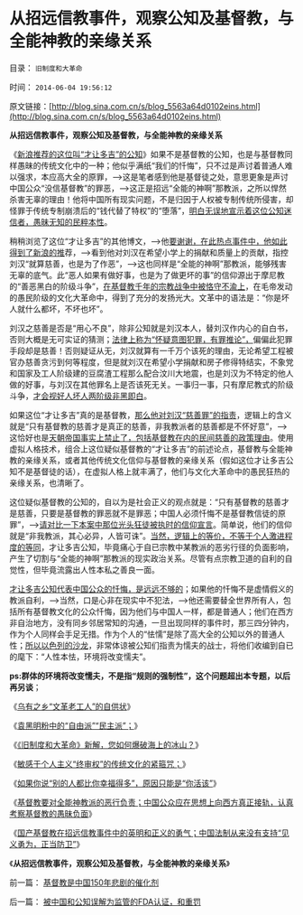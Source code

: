 # 从招远信教事件，观察公知及基督教，与全能神教的亲缘关系

目录： `旧制度和大革命` 

时间： `2014-06-04 19:56:12` 

原文链接：[http://blog.sina.com.cn/s/blog_5563a64d0102eins.html](http://blog.sina.com.cn/s/blog_5563a64d0102eins.html)

**从招远信教事件，观察公知及基督教，与全能神教的亲缘关系**

《[新浪推荐的这位叫“才让多吉”的公知](http://blog.sina.com.cn/s/blog_52e0e4f80101rqmc.html?tj=1)》如果不是基督教的公知，也是与基督教同样愚昧的传统文化中的一种；他似乎满纸“我们的忏悔”，只不过是声讨着普通人难以强求，本应高大全的原罪，——>这是笔者感到他是基督徒之处，意思更象是声讨中国公众“没信基督教”的罪恶，——>这正是招远“全能的神啊”那教派，之所以悍然杀害无辜的理由！他将中国所有现实问题，不是归因于人权被专制传统所侵害，却怪罪于传统专制崩溃后的“钱代替了特权”的“堕落”，[明白无误地宣示着这位公知迷信者，愚昧无知的民粹本性](../../../2014/5/18/公德的适用对象和条件，民粹公知的三大常识错误.md)。

稍稍浏览了这位“才让多吉”的其他博文，——>他[要谢谢，在此热点事件中，他如此得到了新浪的推](../../../2014/4/11/传统道德之“谦虚的义务”，左棍“断言棒喝”有广泛的同情者.md)荐，——>看到他对刘汉在希望小学上的捐献和质量上的贡献，指控刘汉“就算慈善，也是为了作恶”，——>这也同样是“全能的神啊”那教派，能够残害无辜的底气。此“恶人如果有做好事，也是为了做更坏的事”的信仰源出于摩尼教的“善恶黑白的阶级斗争”，[在基督教千年的宗教战争中被恪守不渝上](../../../2012/3/1/为什么信仰社会无法避免宗教战争？.md)，在毛帝发动的愚民阶级的文化大革命中，得到了充分的发扬光大。文革中的语法是：“你是坏人就什么都坏，不坏也坏”。

刘汉之慈善是否是“用心不良”，除非公知就是刘汉本人，替刘汉作内心的自白书，否则大概是无可实证的猜测；[法律上称为“怀疑意图犯罪，有罪推论”，](../../../2012/4/28/无视被告利益的“法治”，长着公诉人大脑的“律师”.md)偏偏此犯罪手段却是慈善！否则疑证从无，刘汉就算有一千万个该死的理由，无论希望工程被官办慈善贪污到何等程度，但是就刘汉在希望小学捐献和房子修得特结实，不象党和国家及工人阶级建的豆腐渣工程那么配合汶川大地震，也是刘汉为不特定的他人做的好事，与刘汉在其他罪名上是否该死无关。一事归一事，只有摩尼教式的阶级斗争，[才会视好人坏人两阶级非黑即白](../../../2012/6/11/生活在社会最底层的愚民也是统治者.md)。

如果这位“才让多吉”真的是基督教，[那么他对刘汉“慈善罪”的指责](../../../2011/8/26/慈善捐献是市场经济的自主交换行为.md)，逻辑上的含义就是“只有基督教的慈善才是真正的慈善，非我教派者的慈善都是不怀好意”，——>这恰好也是[天朝帝国事实上禁止了，包括基督教在内的民间慈善的政策理由](../../../2013/3/21/罗马的慈善叛国罪，慈善国有化和社会保障，恺撒仁慈的腐败.md)。使用虚拟人格技术，组合上这位疑似基督教的“才让多吉”的前述论点，基督教与全能神教的亲缘关系，或者其他传统文化信仰与基督教的亲缘关系（假如这位才让多吉公知不是基督徒的话），在虚拟人格上就丰满了，他们与文化大革命中的愚民狂热的亲缘关系，也清晰了。

这位疑似基督教的公知的，自以为是社会正义的观点就是：“只有基督教的慈善才是慈善，只要是基督教的罪恶就不是罪恶；中国人必须忏悔不是基督教信徒的原罪”，——>[请对比一下本案中那位光头狂徒被执时的信仰宣言](../../../2014/6/2/基督教作为系统性信仰，要对全能神教派的恶行负责.md)。简单说，他们的信仰就是“非我教派，其心必异，人皆可诛”。[当然，逻辑上的等价，不等于个人激进程度的等同](../../../2013/4/11/基督教的圣徒不是“民主自由”的圣徒.md)，才让多吉公知，毕竟痛心于自已宗教中某教派的恶劣行径的负面影响，产生了切割与“全能的神啊”那教派的现实政治关系。尽管有点宗教卫道的自利的自觉性，但毕竟流露出人性本私之善良一面。

[才让多吉公知代表中国公众的忏悔，是远远不够的](../../../2010/11/17/基督教与罗马帝国和解道路.md)；如果他的忏悔不是虚情假义的教派自利，——>当然，口是心非在现实中不犯法，——>他还需要替全世界所有人，包括所有基督教文化的公众忏悔，因为他们与中国人一样，都是普通人；他们在西方非自治地方，没有同乡邻居常知的沟通，一旦出现同样的事件时，那三四分钟内，作为个人同样会手足无措。作为个人的“怯懦”是除了高大全的公知以外的普通人性；[所以以色列的沙龙](../../../2012/12/22/以色列的地缘战略，日本，和朝鲜战争.md)，非常体谅被公知们指责为懦夫的战士，将他们收编到自已的麾下：“人性本怯，环境将改变懦夫”。

**ps:群体的环境将改变懦夫，不是指“规则的强制性”，这个问题超出本专题，以后再另谈**；

《[乌有之乡“文革老工人”的自供状](../../../2014/5/27/乌有之乡“文革老工人”的自供状.md)》

《[袁黑明粉中的“自由派”“民主派”；](../../../2014/5/28/袁黑明粉中，有咱国特色的“自由派”“民主派”；.md)》

《[《旧制度和大革命》新解，您如何爆破海上的冰山？](../../../2014/5/29/《旧制度和大革命》新解，您如何爆破海上的冰山？.md)》

《[敏感于个人主义“终审权”的传统文化的紧箍咒；](../../../2014/5/30/敏感于个人主义“终审权”的传统文化的紧箍咒.md)》

《[如果你说“别的人都比你幸福得多”，原因只能是“你活该”](../../../2014/6/1/如果你说“别的人都比你幸福得多”，原因只能是“你活该”.md)》

《[基督教要对全能神教派的恶行负责；中国公众应在思想上向西方真正接轨，认真考察基督教的愚昧负面](../../../2014/6/2/基督教作为系统性信仰，要对全能神教派的恶行负责.md)》

《[国产基督教在招远信教事件中的英明和正义的勇气；中国法制从来没有支持“见义勇为，正当防卫”](../../../2014/6/3/国产基督徒在招远信教事件中的英明和正义的勇气.md)》

《**从招远信教事件，观察公知及基督教，与全能神教的亲缘关系**》

前一篇： [基督教是中国150年悲剧的催化剂](../../../2014/6/5/基督教是中国150年悲剧的催化剂.md)

后一篇： [被中国和公知误解为监管的FDA认证，和重罚](../../../2014/6/4/被中国和公知误解为监管的FDA认证，和重罚.md)

